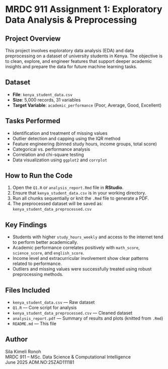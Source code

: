 # MRDC 911 Assignment 1: Exploratory Data Analysis & Preprocessing

##  Project Overview
This project involves exploratory data analysis (EDA) and data preprocessing on a dataset of university students in Kenya. The objective is to clean, explore, and engineer features that support deeper academic insights and prepare the data for future machine learning tasks.

##  Dataset
- **File**: `kenya_student_data.csv`
- **Size**: 5,000 records, 31 variables
- **Target Variable**: `academic_performance` (Poor, Average, Good, Excellent)

## Tasks Performed
- Identification and treatment of missing values
- Outlier detection and capping using the IQR method
- Feature engineering (binned study hours, income groups, total score)
- Categorical vs. performance analysis
- Correlation and chi-square testing
- Data visualization using `ggplot2` and `corrplot`

## How to Run the Code
1. Open the `Q1.R` or `analysis_report.Rmd` file in **RStudio**.
2. Ensure that `kenya_student_data.csv` is in your working directory.
3. Run all chunks sequentially or knit the `.Rmd` file to generate a PDF.
4. The preprocessed dataset will be saved as:  
   `kenya_student_data_preprocessed.csv`

## Key Findings
- Students with higher `study_hours_weekly` and access to the internet tend to perform better academically.
- Academic performance correlates positively with `math_score`, `science_score`, and `english_score`.
- Income level and extracurricular involvement show clear patterns related to performance.
- Outliers and missing values were successfully treated using robust preprocessing methods.

## Files Included
- `kenya_student_data.csv` — Raw dataset
- `Q1.R` — Core script for analysis
- `kenya_student_data_preprocessed.csv` — Cleaned dataset
- `analysis_report.pdf` — Summary of results and plots (knitted from `.Rmd`)
- `README.md` — This file

## Author
Sila Kimeli Ronoh  
MRDC 911 – MSc. Data Science & Computational Intelligence  
June 2025
ADM.NO:25ZAD111181

